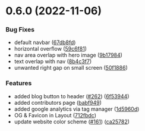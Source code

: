 # 0.6.0 (2022-11-06)


### Bug Fixes

* default navbar ([67db8fd](https://github.com/Arijit1000/4c-site/commit/67db8fd861b430f9517239076e71ac7628b3e502))
* horizontal overflow ([59c6f81](https://github.com/Arijit1000/4c-site/commit/59c6f81b0f3b9d4e2626d4ef1bcf03a162574c4c))
* nav area overlap with hero image ([9b17984](https://github.com/Arijit1000/4c-site/commit/9b179841b54381479abd260665155d97cb5b52cf))
* text overlap with nav ([8b4c3f7](https://github.com/Arijit1000/4c-site/commit/8b4c3f7bda23dce32a75f4a09eea4018819e97d9))
* unwanted right gap on small screen ([50f1886](https://github.com/Arijit1000/4c-site/commit/50f1886d131fca11dd299d18a6db9f9bee57acff))


### Features

* added blog button to header ([#262](https://github.com/Arijit1000/4c-site/issues/262)) ([6f53944](https://github.com/Arijit1000/4c-site/commit/6f53944286ccc7c944154c1ac969c9b663a50b79))
* added contributors page ([babf949](https://github.com/Arijit1000/4c-site/commit/babf949d8a2a5c71afb25ee6c3dbb8a70867d88d))
* added google analytics via tag manager ([1d5960d](https://github.com/Arijit1000/4c-site/commit/1d5960da3973d69331d114a14d3f6cf07701d445))
* OG & Favicon in Layout ([712fbdc](https://github.com/Arijit1000/4c-site/commit/712fbdc005780f0e8dec412218e023111c80cf6c))
* update website color scheme ([#161](https://github.com/Arijit1000/4c-site/issues/161)) ([ca25782](https://github.com/Arijit1000/4c-site/commit/ca25782bd9e2078edcf0bbebe2c1dc7e02de30f5))



